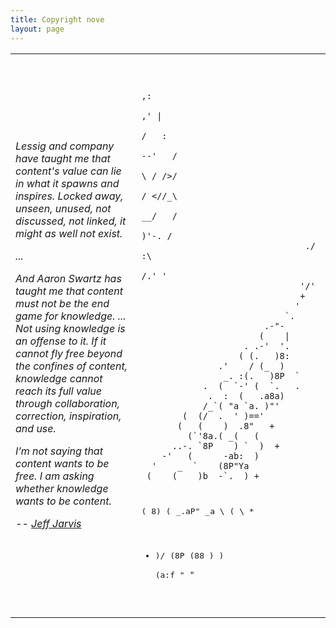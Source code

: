 ```yaml
---
title: Copyright nove
layout: page
---
```


<table>
<tr><td width="40%">
<em>
<p>Lessig and company have taught me that content's
value can lie in what it spawns and inspires. Locked
away, unseen, unused, not discussed, not linked, it
might as well not exist.

 <p>...

<p>And Aaron Swartz has taught me that content must not be the end game for knowledge. ...  Not using knowledge is an offense to it. If it cannot fly free beyond the confines of content, knowledge cannot reach its full value through collaboration, correction, inspiration, and use.

<p>I’m not saying that content wants to be free. I am asking whether knowledge wants to be content.
<p>-- <a href="http://buzzmachine.com/2013/01/12/learning-the-true-value-of-content-from-aaron-swartz/">Jeff Jarvis</a>
</td><td>
<tiny>
<pre>
  
                                             ,:  
                                           ,' |   
                                          /   :  
                                       --'   /  
                                       \ / />/  
                                       / <//_\   
                                    __/   /  
                                    )'-. /  
                                    ./  :\   
                                     /.' '  
                                   '/'  
                                   +  
                                  '  
                                `.  
                            .-"-  
                           (    |  
                        . .-'  '.  
                       ( (.   )8:  
                   .'    / (_  )  
                    _. :(.   )8P  `  
                .  (  `-' (  `.   .  
                 .  :  (   .a8a)  
                /_`( "a `a. )"'  
            (  (/  .  ' )=='  
           (   (    )  .8"   +  
             (`'8a.( _(   (  
          ..-. `8P    ) `  )  +  
        -'   (      -ab:  )  
      '    _  `    (8P"Ya  
    _(    (    )b  -`.  ) +  
   ( 8)  ( _.aP" _a   \ ( \   *  
 +  )/    (8P   (88    )  )  
    (a:f   "     `"       `  
  
</pre>  
</td></tr></table>  
